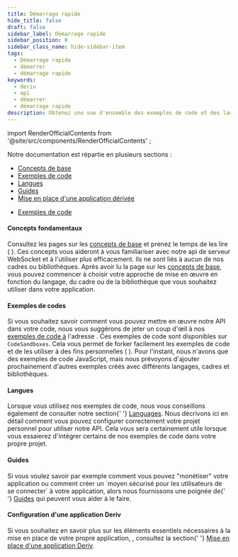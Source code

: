 ```yaml
---
title: Démarrage rapide
hide_title: false
draft: false
sidebar_label: Démarrage rapide
sidebar_position: 0
sidebar_class_name: hide-sidebar-item
tags:
  - Démarrage rapide
  - démarrer
  - démarrage rapide
keywords:
  - deriv
  - api
  - démarrer
  - démarrage rapide
description: Obtenez une vue d'ensemble des exemples de code et des langages disponibles pour l'API Deriv, et apprenez comment l'utiliser pour créer votre application de trading.
---
```


import RenderOfficialContents from '@site/src/components/RenderOfficialContents' ;

Notre documentation est répartie en plusieurs sections :

<RenderOfficialContents>
  <ul>
    <li>
      <a href='category/core-concepts'>Concepts de base</a>
    </li>
    <li>
      <a href='category/code-examples'>Exemples de code</a>
    </li>
    <li>
      <a href='category/languages'>Langues</a>
    </li>
    <li>
      <a href='category/guides'>Guides</a>
    </li>
    <li>
      <a href='setting-up-a-deriv-application'>Mise en place d'une application dérivée</a>
    </li>
  </ul>
  <ul>
    <li>
      <a href='category/code-examples'>Exemples de code</a>
    </li>
  </ul>
</RenderOfficialContents>

<RenderOfficialContents>
  <h4>Concepts fondamentaux</h4>
</RenderOfficialContents>

<RenderOfficialContents>
    Consultez les pages sur les <a href='/docs/category/core-concepts'>concepts de base</a> et prenez le temps de les lire (
). Ces concepts vous aideront à vous familiariser avec notre api de serveur WebSocket
    et à l'utiliser plus efficacement. Ils ne sont liés à aucun de nos cadres ou bibliothèques.
</RenderOfficialContents>

<RenderOfficialContents>
    Après avoir lu la page sur les <a href='/docs/category/core-concepts'>concepts de base</a>, vous pouvez
    commencer à choisir votre approche de mise en œuvre en fonction du langage, du cadre ou de la bibliothèque que vous souhaitez
    utiliser dans votre application.
</RenderOfficialContents>

<h4>Exemples de codes</h4>

Si vous souhaitez savoir comment vous pouvez mettre en œuvre notre API dans votre code, nous vous suggérons de jeter un coup d'œil à nos <a href='/docs/category/code-examples'>exemples de code à</a> l'adresse
. Ces exemples de code sont disponibles sur
`CodeSandboxes`. Cela vous permet de forker facilement les exemples de code et de les utiliser à des fins personnelles (
). Pour l'instant, nous n'avons que des exemples de code JavaScript, mais nous prévoyons d'ajouter prochainement d'autres exemples
créés avec différents langages, cadres et bibliothèques.

<RenderOfficialContents>
  <h4>Langues</h4>
</RenderOfficialContents>

<RenderOfficialContents>
    Lorsque vous utilisez nos exemples de code, nous vous conseillons également de consulter notre section{' '}
    <a href='/docs/category/languages'>Languages</a>. Nous décrivons ici en détail comment vous
    pouvez configurer correctement votre projet personnel pour utiliser notre API. Cela vous sera certainement utile
    lorsque vous essaierez d'intégrer certains de nos exemples de code dans votre propre projet.
</RenderOfficialContents>

<RenderOfficialContents>
  <h4>Guides</h4>
</RenderOfficialContents>

<RenderOfficialContents>
    Si vous voulez savoir par exemple comment vous pouvez "monétiser" votre application ou comment créer un
    `moyen sécurisé pour les utilisateurs de se connecter` à votre application, alors nous fournissons une poignée de{' '}
    <a href='/docs/category/guides'>Guides</a> qui peuvent vous aider à le faire.
</RenderOfficialContents>

<RenderOfficialContents>
  <h4>Configuration d'une application Deriv</h4>
</RenderOfficialContents>

<RenderOfficialContents>
    Si vous souhaitez en savoir plus sur les éléments essentiels nécessaires à la mise en place de votre propre application,
    , consultez la section{' '}
    <a href='/docs/setting-up-a-deriv-application'>Mise en place d'une application Deriv</a>.
</RenderOfficialContents>
